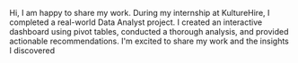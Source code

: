 Hi, I am happy to share my work. During my internship at KultureHire, I completed a real-world Data Analyst project. I created an interactive dashboard using pivot tables, conducted a thorough analysis, and provided actionable recommendations. I'm excited to share my work and the insights I discovered
